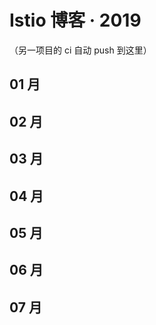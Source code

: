# Istio 博客 · 2019

（另一项目的 ci 自动 push 到这里）

## 01 月

## 02 月

## 03 月

## 04 月

## 05 月

## 06 月

## 07 月